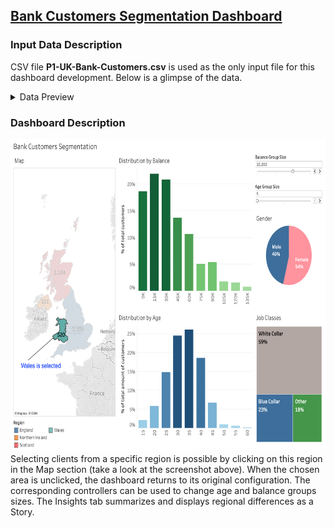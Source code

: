 ## [Bank Customers Segmentation Dashboard](https://public.tableau.com/app/profile/sergey6435/viz/BankCustomersSegmentation_17170962710330/CustomerSegmentation)
### Input Data Description
CSV file **P1-UK-Bank-Customers.csv** is used as the only input file for this dashboard development. Below is a glimpse of the data.
<details>
<summary>Data Preview</summary>
<img src="https://github.com/schigin/portfolio/blob/main/bank_customers_segmentation/input_data_preview.png">
</details>

### Dashboard Description
<img src="https://github.com/schigin/portfolio/blob/main/bank_customers_segmentation/dashboard_filter_screenshot.png" height="500" width="670">
Selecting clients from a specific region is possible by clicking on this region in the Map section (take a look at the screenshot above). When the chosen area is unclicked, the dashboard returns to its original configuration. The corresponding controllers can be used to change age and balance groups sizes. The Insights tab summarizes and displays regional differences as a Story.
